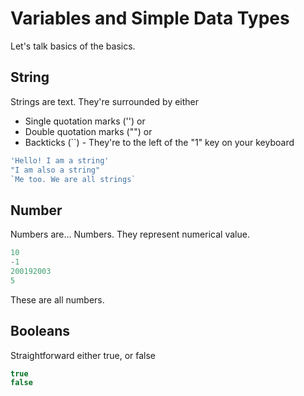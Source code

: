 Variables and Simple Data Types
===============================

Let's talk basics of the basics.

## String

Strings are text. They're surrounded by either
* Single quotation marks ('') or
* Double quotation marks ("")  or
* Backticks (``) - They're to the left of the "1" key on your keyboard

```js
'Hello! I am a string'
"I am also a string"
`Me too. We are all strings`
```

## Number

Numbers are... Numbers. They represent numerical value.

```js
10
-1
200192003
5
```

These are all numbers.

## Booleans

Straightforward either true, or false

```js
true
false
```




